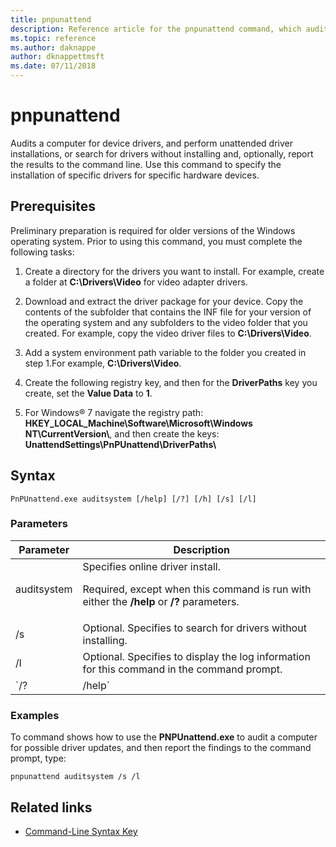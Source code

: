 ```yaml
---
title: pnpunattend
description: Reference article for the pnpunattend command, which audits the device drivers on a computer, as well as performs silent driver installations.
ms.topic: reference
ms.author: daknappe
author: dknappettmsft
ms.date: 07/11/2018
---
```


# pnpunattend

Audits a computer for device drivers, and perform unattended driver installations, or search for drivers without installing and, optionally, report the results to the command line. Use this command to specify the installation of specific drivers for specific hardware devices.

## Prerequisites

Preliminary preparation is required for older versions of the Windows operating system. Prior to using this command, you must complete the following tasks:

1. Create a directory for the drivers you want to install. For example, create a folder at **C:\Drivers\Video** for video adapter drivers.

2. Download and extract the driver package for your device. Copy the contents of the subfolder that contains the INF file for your version of the operating system and any subfolders to the video folder that you created. For example, copy the video driver files to **C:\Drivers\Video**.

3. Add a system environment path variable to the folder you created in step 1.For example, **C:\Drivers\Video**.

4. Create the following registry key, and then for the **DriverPaths** key you create, set the **Value Data** to **1**.

5. For Windows® 7 navigate the registry path: **HKEY_LOCAL_Machine\Software\Microsoft\Windows NT\CurrentVersion\\**, and then create the keys: **UnattendSettings\PnPUnattend\DriverPaths\\**

## Syntax

```
PnPUnattend.exe auditsystem [/help] [/?] [/h] [/s] [/l]
```

### Parameters

| Parameter | Description |
|--|--|
| auditsystem | Specifies online driver install.<p>Required, except when this command is run with either the **/help** or **/?** parameters. |
| /s | Optional. Specifies to search for drivers without installing. |
| /l | Optional. Specifies to display the log information for this command in the command prompt. |
| `/? | /help` | Optional. Displays help for this command at the command prompt. |

### Examples

To command shows how to use the **PNPUnattend.exe** to audit a computer for possible driver updates, and then report the findings to the command prompt, type:

```
pnpunattend auditsystem /s /l
```

## Related links

- [Command-Line Syntax Key](command-line-syntax-key.md)
